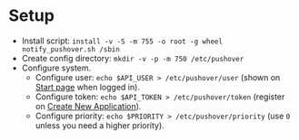 # Setup

* Install script: `install -v -S -m 755 -o root -g wheel notify_pushover.sh /sbin`
* Create config directory: `mkdir -v -p -m 750 /etc/pushover`
* Configure system.
	* Configure user: `echo $API_USER > /etc/pushover/user` (shown on [Start page](https://pushover.net/) when logged in).
	* Configure token: `echo $API_TOKEN > /etc/pushover/token` (register on [Create New Application](https://pushover.net/apps/build)).
	* Configure priority: `echo $PRIORITY > /etc/pushover/priority` (use `0` unless you need a higher priority).
